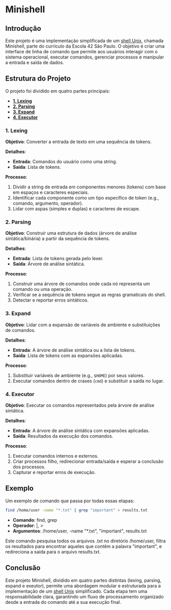 # Minishell

## Introdução
Este projeto é uma implementação simplificada de um [shell Unix](https://pt.wikipedia.org/wiki/Shell_do_Unix), chamada Minishell, parte do currículo da Escola 42 São Paulo. O objetivo é criar uma interface de linha de comando que permite aos usuários interagir com o sistema operacional, executar comandos, gerenciar processos e manipular a entrada e saída de dados.

## Estrutura do Projeto

O projeto foi dividido em quatro partes principais:
- [**1. Lexing**](#1-lexing)
- [**2. Parsing**](#2-parsing)
- [**3. Expand**](#3-expand)
- [**4. Executor**](#4-executor)

### 1. Lexing
**Objetivo**: Converter a entrada de texto em uma sequência de tokens.

**Detalhes**:
- **Entrada**: Comandos do usuário como uma string.
- **Saída**: Lista de tokens.

**Processo**:
1. Dividir a string de entrada em componentes menores (tokens) com base em espaços e caracteres especiais.
2. Identificar cada componente como um tipo específico de token (e.g., comando, argumento, operador).
3. Lidar com aspas (simples e duplas) e caracteres de escape.

### 2. Parsing
**Objetivo**: Construir uma estrutura de dados (árvore de análise sintática/binária) a partir da sequência de tokens.

**Detalhes**:
- **Entrada**: Lista de tokens gerada pelo lexer.
- **Saída**: Árvore de análise sintática.

**Processo**:
1. Construir uma árvore de comandos onde cada nó representa um comando ou uma operação.
2. Verificar se a sequência de tokens segue as regras gramaticais do shell.
3. Detectar e reportar erros sintáticos.

### 3. Expand
**Objetivo**: Lidar com a expansão de variáveis de ambiente e substituições de comandos.

**Detalhes**:
- **Entrada**: A árvore de análise sintática ou a lista de tokens.
- **Saída**: Lista de tokens com as expansões aplicadas.

**Processo**:
1. Substituir variáveis de ambiente (e.g., `$HOME`) por seus valores.
2. Executar comandos dentro de crases (`cmd`) e substituir a saída no lugar.

### 4. Executor
**Objetivo**: Executar os comandos representados pela árvore de análise sintática.

**Detalhes**:
- **Entrada**: A árvore de análise sintática com expansões aplicadas.
- **Saída**: Resultados da execução dos comandos.

**Processo**:
1. Executar comandos internos e externos.
2. Criar processos filho, redirecionar entrada/saída e esperar a conclusão dos processos.
3. Capturar e reportar erros de execução.

## Exemplo
Um exemplo de comando que passa por todas essas etapas:

```sh
find /home/user -name "*.txt" | grep "important" > results.txt
```

- **Comando**: find, grep
- **Operador**: |, >
- **Argumentos**: /home/user, -name "*.txt", "important", results.txt

Este comando pesquisa todos os arquivos .txt no diretório /home/user, filtra os resultados para encontrar aqueles que contêm a palavra "important", e redireciona a saída para o arquivo results.txt.

## Conclusão
Este projeto Minishell, dividido em quatro partes distintas (lexing, parsing, expand e exeutor), permite uma abordagem modular e estruturada para a implementação de um [shell Unix](https://pt.wikipedia.org/wiki/Shell_do_Unix) simplificado. Cada etapa tem uma responsabilidade clara, garantindo um fluxo de processamento organizado desde a entrada do comando até a sua execução final.
